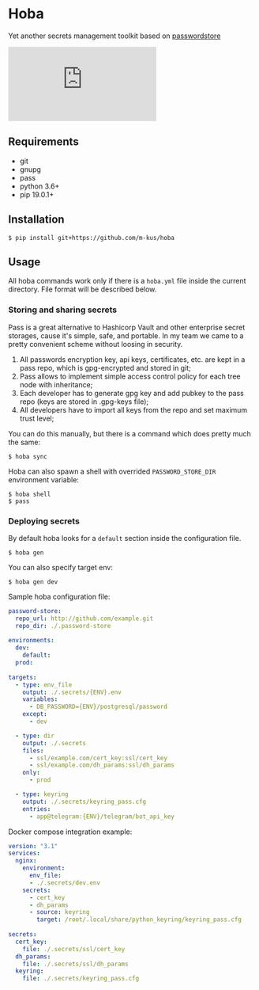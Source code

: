# Hoba
Yet another secrets management toolkit based on [passwordstore](https://www.passwordstore.org/)

![hoba](http://memesmix.net/media/download.php?meme=weqlu4)


## Requirements

* git
* gnupg
* pass
* python 3.6+
* pip 19.0.1+

## Installation

```
$ pip install git+https://github.com/m-kus/hoba
```

## Usage

All hoba commands work only if there is a ```hoba.yml``` file inside the current directory. File format will be described below.

### Storing and sharing secrets

Pass is a great alternative to Hashicorp Vault and other enterprise secret storages, cause it's simple, safe, and portable. In my team we came to a pretty convenient scheme without loosing in security.

1. All passwords encryption key, api keys, certificates, etc. are kept in a pass repo, which is gpg-encrypted and stored in git;
2. Pass allows to implement simple access control policy for each tree node with inheritance;
3. Each developer has to generate gpg key and add pubkey to the pass repo (keys are stored in .gpg-keys file);
4. All developers have to import all keys from the repo and set maximum trust level;

You can do this manually, but there is a command which does pretty much the same:

```
$ hoba sync
```

Hoba can also spawn a shell with overrided `PASSWORD_STORE_DIR` environment variable:

```
$ hoba shell
$ pass
```

### Deploying secrets

By default hoba looks for a ```default``` section inside the configuration file.

```
$ hoba gen
```

You can also specify target env:

```
$ hoba gen dev
```

Sample hoba configuration file:

```yaml
password-store:
  repo_url: http://github.com/example.git
  repo_dir: ./.password-store
  
environments:
  dev:
    default:
  prod:
  
targets:
  - type: env_file
    output: ./.secrets/{ENV}.env
    variables:
      - DB_PASSWORD={ENV}/postgresql/password
    except:
      - dev

  - type: dir
    output: ./.secrets
    files:
      - ssl/example.com/cert_key:ssl/cert_key
      - ssl/example.com/dh_params:ssl/dh_params
    only:
      - prod

  - type: keyring
    output: ./.secrets/keyring_pass.cfg
    entries:
      - app@telegram:{ENV}/telegram/bot_api_key
```

Docker compose integration example:

```yaml
version: "3.1"
services:
  nginx:
    environment:
      env_file:
      - ./.secrets/dev.env
    secrets:
      - cert_key
      - dh_params
      - source: keyring
        target: /root/.local/share/python_keyring/keyring_pass.cfg
    
secrets:
  cert_key:
    file: ./.secrets/ssl/cert_key
  dh_params:
    file: ./.secrets/ssl/dh_params
  keyring:
    file: ./.secrets/keyring_pass.cfg
```
